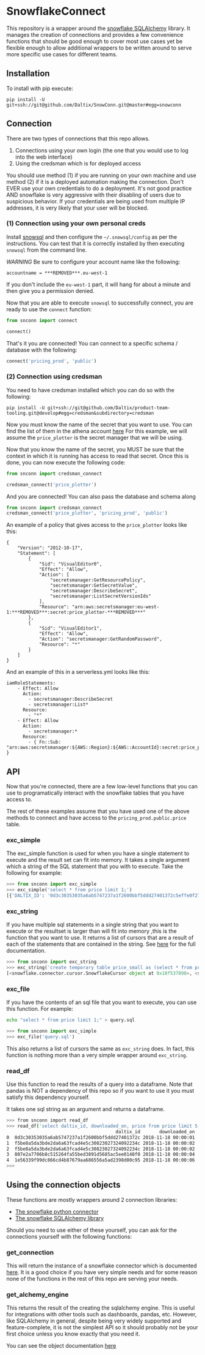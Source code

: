 # SnowflakeConnect

This repository is a wrapper around the [snowflake SQLAlchemy](https://docs.snowflake.net/manuals/user-guide/sqlalchemy.html)
library. It manages the creation of connections and provides a few convenience functions that should be good enough
to cover most use cases yet be flexible enough to allow additional wrappers to be written around to serve more specific
use cases for different teams. 

## Installation

To install with pip execute:

```
pip install -U git+ssh://git@github.com/Daltix/SnowConn.git@master#egg=snowconn
```

## Connection

There are two types of connections that this repo allows. 

1) Connections using your own login (the one that you would use to log into the web interface)
2) Using the credsman which is for deployed access

You should use method (1) if you are running on your own machine and use method (2) if it is a deployed
automation making the connection. Don't EVER use your own credentials to do a deployment. It's not good practice
AND snowflake is very aggressive with their disabling of users due to suspicious behavior. If your credentials
are being used from multiple IP addresses, it is very likely that your user will be blocked.

### (1) Connection using your own personal creds

Install [snowsql](https://docs.snowflake.net/manuals/user-guide/snowsql-install-config.html)
and then configure the `~/.snowsql/config` as per the instructions. You can test that it is correctly installed
by then executing `snowsql` from the command line. 

*WARNING* Be sure to configure your account name like the following:

```
accountname = ***REMOVED***.eu-west-1
```

If you don't include the `eu-west-1` part, it will hang for about a minute and then give you a permission denied.

Now that you are able to execute `snowsql` to successfully connect, you are ready to use the `connect` function:

```py
from snconn import connect

connect()
```
That's it you are connected! You can connect to a specific schema / database with the following:

```py
connect('pricing_prod', 'public')
```

### (2) Connection using credsman

You need to have credsman installed which you can do so with the following:

```
pip install -U git+ssh://git@github.com/Daltix/product-team-tooling.git@develop#egg=credsman&subdirectory=credsman
```

Now you must know the name of the secret that you want to use. You can find the list of them in the athena account [here](https://eu-west-1.console.aws.amazon.com/secretsmanager/home?region=eu-west-1#/listSecrets) For this example, we will assume the `price_plotter` is the secret manager that we will be using. 

Now that you know the name of the secret, you MUST be sure that the context in which it is running has access to read
that secret. Once this is done, you can now execute the following code:

```py
from snconn import credsman_connect

credsman_connect('price_plotter')
```

And you are connected! You can also pass the database and schema along

```py
from snconn import credsman_connect
credsman_connect('price_plotter', 'pricing_prod', 'public')
```

An example of a policy that gives access to the `price_plotter` looks like this:

```
{
    "Version": "2012-10-17",
    "Statement": [
        {
            "Sid": "VisualEditor0",
            "Effect": "Allow",
            "Action": [
                "secretsmanager:GetResourcePolicy",
                "secretsmanager:GetSecretValue",
                "secretsmanager:DescribeSecret",
                "secretsmanager:ListSecretVersionIds"
            ],
            "Resource": "arn:aws:secretsmanager:eu-west-1:***REMOVED***:secret:price_plotter-***REMOVED***"
        },
        {
            "Sid": "VisualEditor1",
            "Effect": "Allow",
            "Action": "secretsmanager:GetRandomPassword",
            "Resource": "*"
        }
    ]
}
```

And an example of this in a serverless.yml looks like this:

```
iamRoleStatements:
    - Effect: Allow
      Action:
        - secretsmanager:DescribeSecret
        - secretsmanager:List*
      Resource:
        - "*"
    - Effect: Allow
      Action:
        - secretsmanager:*
      Resource:
        - { Fn::Sub: "arn:aws:secretsmanager:${AWS::Region}:${AWS::AccountId}:secret:price_plotter-??????" }
```

## API

Now that you're connected, there are a few low-level functions that you can use to programatically interact with
the snowflake tables that you have access to.

The rest of these examples assume that you have used one of the above methods to connect and have access to the
`pricing_prod.public.price` table.

### exc_simple

The exc_simple function is used for when you have a single statement to execute and the result set can fit into memory. It
takes a single argument which a string of the SQL statement that you with to execute. Take the following for example:

```py
>>> from snconn import exc_simple
>>> exc_simple('select * from price limit 1;')
[{'DALTIX_ID': '0d3c30353035a6ab5747237a1f2600bbf5ddd27401372c5effe0f2790a88ad56', 'SHOP': 'zooplus', 'COUNTRY': 'be', 'PRODUCT_ID': '616846.0', 'LOCATION': 'base', 'PRICE': 37.99, 'PROMO_PRICE': None, 'PRICE_STD': None, 'PROMO_PRICE_STD': None, 'UNIT': None, 'UNIT_STD': None, 'IS_MAIN': True, 'TAX_INCLUDED': True, 'CURRENCY': 'eur', 'VENDOR': None, 'VENDOR_STD': None, 'DOWNLOADED_ON': datetime.datetime(2018, 11, 18, 0, 0, 1), 'DOWNLOADED_ON_LOCAL': datetime.datetime(2018, 11, 18, 1, 0, 1), 'DOWNLOADED_ON_DATE': datetime.date(2018, 11, 18), 'IS_LATEST_PRICE': False}]
```

### exc_string

If you have multiple sql statements in a single string that you want to execute or the resultset is larger than
will fit into memory ,this is the function that you want to use. It returns a list of cursors that are a result
of each of the statements that are contained in the string. See [here](https://docs.snowflake.net/manuals/user-guide/python-connector-api.html#execute_string) for the full documentation.

```py
>>> from snconn import exc_string
>>> exc_string('create temporary table price_small as (select * from price limit 1); select * from price_small;')
[<snowflake.connector.cursor.SnowflakeCursor object at 0x10f537898>, <snowflake.connector.cursor.SnowflakeCursor object at 0x10f52c588>]
```

### exc_file

If you have the contents of an sql file that you want to execute, you can use this function. For example:

```bash
echo "select * from price limit 1;" > query.sql
```

```py
>>> from snconn import exc_simple
>>> exc_file('query.sql')
```
This also returns a list of cursors the same as `exc_string` does. In fact, this function is nothing more than a very
simple wrapper around `exc_string`.

### read_df

Use this function to read the results of a query into a dataframe. Note that pandas is NOT a dependency of this repo so
if you want to use it you must satisfy this dependency yourself.

It takes one sql string as an argument and returns a dataframe.

```bash
>>> from snconn import read_df
>>> read_df('select daltix_id, downloaded_on, price from price limit 5;')
                                        daltix_id       downloaded_on  price
0  0d3c30353035a6ab5747237a1f2600bbf5ddd27401372c 2018-11-18 00:00:01  37.99
1  f5be8a5da3bde2da6a63fcad4e5c30823027324092234c 2018-11-18 00:00:02   9.99
2  f5be8a5da3bde2da6a63fcad4e5c30823027324092234c 2018-11-18 00:00:02   0.40
3  807e2a7706b8c515264fa55bed3891d5685ac5ee0148f0 2018-11-18 00:00:04   3.70
4  1e56339f99dc866cd4b87679aa686556a5ad2398d00c95 2018-11-18 00:00:06   3.76
>>> 
```

## Using the connection objects

These functions are mostly wrappers around 2 connection libraries:

- [The snowflake python connector](https://docs.snowflake.net/manuals/user-guide/python-connector-api.html)
- [The snowflake SQLAlchemy library](https://docs.snowflake.net/manuals/user-guide/sqlalchemy.html)

Should you need to use either of these yourself, you can ask for the connections yourself with the following
functions:

### get_connection

This will return the instance of a snowflake connector which is documented [here](https://docs.snowflake.net/manuals/user-guide/python-connector-api.html#connect). It is a good choice if you have very simple needs and for some reason none
of the functions in the rest of this repo are serving your needs.

### get_alchemy_engine

This returns the result of the creating the sqlalchemy engine. This is useful for integrations with other tools
such as dashboards, pandas, etc. However, like SQLAlchemy in general, despite being very widely supported and
feature-complete, it is not the simplest API so it should probably not be your first choice unless you 
know exactly that you need it.

You can see the object documentation [here](https://docs.snowflake.net/manuals/user-guide/sqlalchemy.html#parameters-and-behavior)


